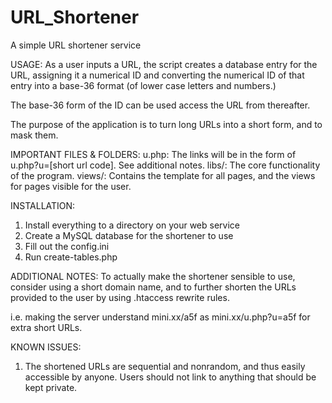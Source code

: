 # URL_Shortener
A simple URL shortener service

USAGE:
As a user inputs a URL, the script creates a database entry for the URL, assigning it a numerical ID and converting the numerical ID of that entry into a base-36 format (of lower case letters and numbers.)

The base-36 form of the ID can be used access the URL from thereafter.

The purpose of the application is to turn long URLs into a short form, and to mask them.

IMPORTANT FILES & FOLDERS:
u.php: The links will be in the form of u.php?u=[short url code].  See additional notes.
libs/: The core functionality of the program.
views/: Contains the template for all pages, and the views for pages visible for the user.

INSTALLATION:
1. Install everything to a directory on your web service
2. Create a MySQL database for the shortener to use
3. Fill out the config.ini
4. Run create-tables.php

ADDITIONAL NOTES:
To actually make the shortener sensible to use, consider using a short domain name, and to further shorten the URLs provided to the user by using .htaccess rewrite rules.

i.e. making the server understand mini.xx/a5f as mini.xx/u.php?u=a5f for extra short URLs.

KNOWN ISSUES:
1. The shortened URLs are sequential and nonrandom, and thus easily accessible by anyone. Users should not link to anything that should be kept private.

